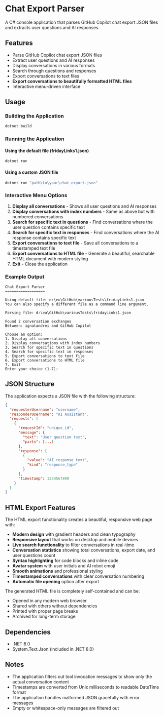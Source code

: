 # Chat Export Parser

A C# console application that parses GitHub Copilot chat export JSON files and extracts user questions and AI responses.

## Features

- Parse GitHub Copilot chat export JSON files
- Extract user questions and AI responses
- Display conversations in various formats
- Search through questions and responses
- Export conversations to text files
- **Export conversations to beautifully formatted HTML files**
- Interactive menu-driven interface

## Usage

### Building the Application

```powershell
dotnet build
```

### Running the Application

#### Using the default file (fridayLinks1.json)
```powershell
dotnet run
```

#### Using a custom JSON file
```powershell
dotnet run "path\to\your\chat_export.json"
```

### Interactive Menu Options

1. **Display all conversations** - Shows all user questions and AI responses
2. **Display conversations with index numbers** - Same as above but with numbered conversations
3. **Search for specific text in questions** - Find conversations where the user question contains specific text
4. **Search for specific text in responses** - Find conversations where the AI response contains specific text
5. **Export conversations to text file** - Save all conversations to a timestamped text file
6. **Export conversations to HTML file** - Generate a beautiful, searchable HTML document with modern styling
7. **Exit** - Close the application

### Example Output

```
Chat Export Parser
==================

Using default file: d:\eu\GitHub\variousTests\fridayLinks1.json
You can also specify a different file as a command line argument.

Parsing file: d:\eu\GitHub\variousTests\fridayLinks1.json

Found 2 conversation exchanges
Between: ignatandrei and GitHub Copilot

Choose an option:
1. Display all conversations
2. Display conversations with index numbers
3. Search for specific text in questions
4. Search for specific text in responses
5. Export conversations to text file
6. Export conversations to HTML file
7. Exit
Enter your choice (1-7):
```

## JSON Structure

The application expects a JSON file with the following structure:

```json
{
  "requesterUsername": "username",
  "responderUsername": "AI Assistant",
  "requests": [
    {
      "requestId": "unique_id",
      "message": {
        "text": "User question text",
        "parts": [...]
      },
      "response": [
        {
          "value": "AI response text",
          "kind": "response_type"
        }
      ],
      "timestamp": 1234567890
    }
  ]
}
```

## HTML Export Features

The HTML export functionality creates a beautiful, responsive web page with:

- **Modern design** with gradient headers and clean typography
- **Responsive layout** that works on desktop and mobile devices
- **Live search functionality** to filter conversations in real-time
- **Conversation statistics** showing total conversations, export date, and user questions count
- **Syntax highlighting** for code blocks and inline code
- **Avatar system** with user initials and AI robot emoji
- **Smooth animations** and professional styling
- **Timestamped conversations** with clear conversation numbering
- **Automatic file opening** option after export

The generated HTML file is completely self-contained and can be:
- Opened in any modern web browser
- Shared with others without dependencies
- Printed with proper page breaks
- Archived for long-term storage

## Dependencies

- .NET 8.0
- System.Text.Json (included in .NET 8.0)

## Notes

- The application filters out tool invocation messages to show only the actual conversation content
- Timestamps are converted from Unix milliseconds to readable DateTime format
- The application handles malformed JSON gracefully with error messages
- Empty or whitespace-only messages are filtered out
